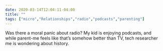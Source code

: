 ```yaml
---
date: 2020-03-14T12:04:11-04:00
title: ""
tags: ["micro","Relationships","radio","podcasts","parenting"]
---
```

Was there a moral panic about radio? My kid is enjoying podcasts, and while parent-me feels like that’s somehow better than TV, tech researcher me is wondering about history.
